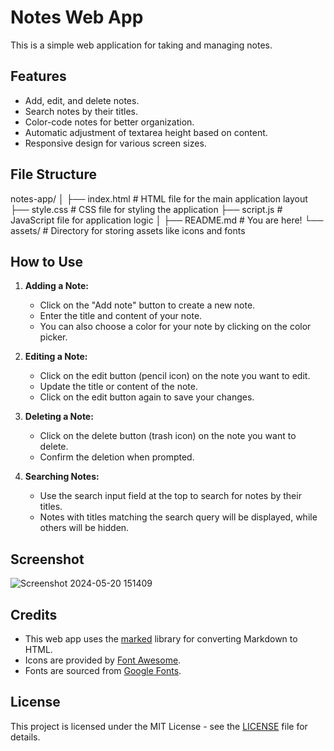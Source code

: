 # Notes Web App

This is a simple web application for taking and managing notes.

## Features

- Add, edit, and delete notes.
- Search notes by their titles.
- Color-code notes for better organization.
- Automatic adjustment of textarea height based on content.
- Responsive design for various screen sizes.

## File Structure

notes-app/
│
├── index.html # HTML file for the main application layout
├── style.css # CSS file for styling the application
├── script.js # JavaScript file for application logic
│
├── README.md # You are here!
└── assets/ # Directory for storing assets like icons and fonts

## How to Use

1. **Adding a Note:**
   - Click on the "Add note" button to create a new note.
   - Enter the title and content of your note.
   - You can also choose a color for your note by clicking on the color picker.

2. **Editing a Note:**
   - Click on the edit button (pencil icon) on the note you want to edit.
   - Update the title or content of the note.
   - Click on the edit button again to save your changes.

3. **Deleting a Note:**
   - Click on the delete button (trash icon) on the note you want to delete.
   - Confirm the deletion when prompted.

4. **Searching Notes:**
   - Use the search input field at the top to search for notes by their titles.
   - Notes with titles matching the search query will be displayed, while others will be hidden.

## Screenshot

![Screenshot 2024-05-20 151409](https://github.com/chirag640/notes-app/assets/111826944/ffe0fdee-ab08-47dd-83dc-a18d5178bf6e)


## Credits

- This web app uses the [marked](https://github.com/markedjs/marked) library for converting Markdown to HTML.
- Icons are provided by [Font Awesome](https://fontawesome.com/).
- Fonts are sourced from [Google Fonts](https://fonts.google.com/).

## License

This project is licensed under the MIT License - see the [LICENSE](LICENSE) file for details.
